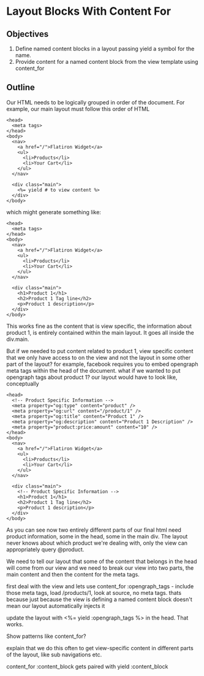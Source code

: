 # Layout Blocks With Content For

## Objectives

1. Define named content blocks in a layout passing yield a symbol for the name.
2. Provide content for a named content block from the view template using content_for

## Outline

Our HTML needs to be logically grouped in order of the document. For example, our main layout must follow this order of HTML
```
<head>
  <meta tags>
</head>
<body>
  <nav>
    <a href="/">Flatiron Widget</a>
    <ul>
      <li>Products</li>
      <li>Your Cart</li>
    </ul>
  </nav>

  <div class="main">
    <%= yield # to view content %>
  </div>
</body>
```
which might generate something like:

```
<head>
  <meta tags>
</head>
<body>
  <nav>
    <a href="/">Flatiron Widget</a>
    <ul>
      <li>Products</li>
      <li>Your Cart</li>
    </ul>
  </nav>

  <div class="main">
    <h1>Product 1</h1>
    <h2>Product 1 Tag line</h2>
    <p>Product 1 description</p>
  </div>
</body>
```

This works fine as the content that is view specific, the information about product 1, is entirely contained within the main layout. It goes all inside the div.main.

But if we needed to put content related to product 1, view specific content that we only have access to on the view and not the layout in some other part of the layout? for example, facebook requires you to embed opengraph meta tags within the head of the document. what if we wanted to put opengraph tags about product 1? our layout would have to look like, conceptually

```
<head>
  <!-- Product Specific Information -->
  <meta property="og:type" content="product" />
  <meta property="og:url" content="/product/1" />
  <meta property="og:title" content="Product 1" />
  <meta property="og:description" content="Product 1 Description" />
  <meta property="product:price:amount" content="10" />
</head>
<body>
  <nav>
    <a href="/">Flatiron Widget</a>
    <ul>
      <li>Products</li>
      <li>Your Cart</li>
    </ul>
  </nav>

  <div class="main">
    <!-- Product Specific Information -->
    <h1>Product 1</h1>
    <h2>Product 1 Tag line</h2>
    <p>Product 1 description</p>
  </div>
</body>
```

As you can see now two entirely different parts of our final html need product information, some in the head, some in the main div. The layout never knows about which product we're dealing with, only the view can appropriately query @product.

We need to tell our layout that some of the content that belongs in the head will come from our view and we need to break our view into two parts, the main content and then the content for the meta tags.

first deal with the view and lets use content_for :opengraph_tags - include those meta tags, load /products/1, look at source, no meta tags. thats because just because the view is defining a named content block doesn't mean our layout automatically injects it

update the layout with <%= yield :opengraph_tags %> in the head. That works.

Show patterns like content_for?

explain that we do this often to get view-specific content in different parts of the layout, like sub navigations etc.

content_for :content_block gets paired with yield :content_block
